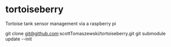 tortoiseberry
=============

Tortoise tank sensor management via a raspberry pi

   git clone git@github.com:scottTomaszewski/tortoiseberry.git
   git submodule update --init

